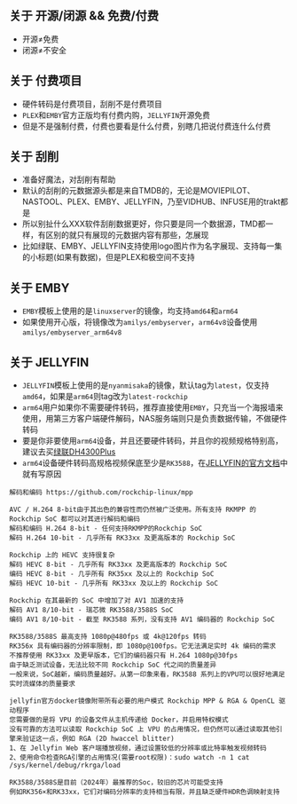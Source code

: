 ## 关于 开源/闭源 && 免费/付费
- 开源≠免费
- 闭源≠不安全

## 关于 付费项目
- 硬件转码是付费项目，刮削不是付费项目
- ```PLEX```和```EMBY```官方正版均有付费内购，```JELLYFIN```开源免费
- 但是不是强制付费，付费也要看是什么付费，别瞎几把说付费连什么付费

## 关于 刮削
- 准备好魔法，对刮削有帮助
- 默认的刮削的元数据源头都是来自TMDB的，无论是MOVIEPILOT、NASTOOL、PLEX、EMBY、JELLYFIN，乃至VIDHUB、INFUSE用的trakt都是
- 所以别扯什么XXX软件刮削数据更好，你只要是同一个数据源，TMD都一样，有区别的就只有展现的元数据内容有那些，怎展现
- 比如绿联、EMBY、JELLYFIN支持使用logo图片作为名字展现、支持每一集的小标题(如果有数据)，但是PLEX和极空间不支持

## 关于 EMBY
- ```EMBY```模板上使用的是```linuxserver```的镜像，均支持```amd64```和```arm64```
- 如果使用开心版，将镜像改为```amilys/embyserver```，```arm64v8```设备使用```amilys/embyserver_arm64v8```

## 关于 JELLYFIN
- ```JELLYFIN```模板上使用的是```nyanmisaka```的镜像，默认tag为```latest```，仅支持```amd64```，如果是```arm64```则tag改为```latest-rockchip```
- ```arm64```用户如果你不需要硬件转码，推荐直接使用```EMBY```，只充当一个海报墙来使用，用第三方客户端硬件解码，NAS服务端则只是负责数据传输，不做硬件转码
- 要是你非要使用```arm64```设备，并且还要硬件转码，并且你的视频规格特别高，建议去买[绿联DH4300Plus](https://www.ugnas.com/products-detail/id-43.html)
- ```arm64```设备硬件转码高规格视频保底至少是```RK3588```，在[JELLYFIN的官方文档](https://jellyfin.org/docs/general/post-install/transcoding/hardware-acceleration/rockchip)中就有写原因

```
解码和编码 https://github.com/rockchip-linux/mpp

AVC / H.264 8-bit由于其出色的兼容性而仍然被广泛使用。所有支持 RKMPP 的 Rockchip SoC 都可以对其进行解码和编码
解码和编码 H.264 8-bit - 任何支持RKMPP的Rockchip SoC
解码 H.264 10-bit - 几乎所有 RK33xx 及更高版本的 Rockchip SoC

Rockchip 上的 HEVC 支持很复杂
解码 HEVC 8-bit - 几乎所有 RK33xx 及更高版本的 Rockchip SoC
编码 HEVC 8-bit - 几乎所有 RK35xx 及以上的 Rockchip SoC
解码 HEVC 10-bit - 几乎所有 RK33xx 及以上的 Rockchip SoC

Rockchip 在其最新的 SoC 中增加了对 AV1 加速的支持
解码 AV1 8/10-bit - 瑞芯微 RK3588/3588S SoC
编码 AV1 8/10-bit - 截至 RK3588 系列，没有支持 AV1 编码器的 Rockchip SoC

RK3588/3588S 最高支持 1080p@480fps 或 4k@120fps 转码
RK356x 具有编码器的分辨率限制，即 1080p@100fps。它无法满足实时 4k 编码的需求
不推荐使用 RK33xx 及更早版本，它们的编码器只有 H.264 1080p@30fps
由于缺乏测试设备，无法比较不同 Rockchip SoC 代之间的质量差异
一般来说，SoC越新，编码质量越好。从第一印象来看，RK3588 系列上的VPU可以很好地满足实时流媒体的质量要求

jellyfin官方docker镜像附带所有必要的用户模式 Rockchip MPP & RGA & OpenCL 驱动程序
您需要做的是将 VPU 的设备文件从主机传递给 Docker，并启用特权模式
没有可靠的方法可以读取 Rockchip SoC 上 VPU 的占用情况，但仍然可以通过读取其他引擎来验证这一点，例如 RGA (2D hwaccel blitter)
1、在 Jellyfin Web 客户端播放视频，通过设置较低的分辨率或比特率触发视频转码
2、使用命令检查RGA引擎的占用情况(需要root权限)：sudo watch -n 1 cat /sys/kernel/debug/rkrga/load

RK3588/3588S是目前（2024年）最推荐的Soc，较旧的芯片可能受支持
例如RK356×和RK33xx，它们对编码分辨率的支持相当有限，并且缺乏硬件HDR色调映射支持
```
